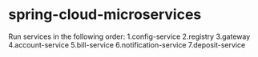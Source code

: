 # spring-cloud-microservices

Run services in the following order:
1.config-service
2.registry
3.gateway
4.account-service
5.bill-service
6.notification-service
7.deposit-service
